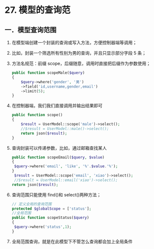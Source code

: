 # 27. 模型的查询范

## 一．模型查询范围 

1. 在模型端创建一个封装的查询或写入方法，方便控制器端等调用； 

2. 比如，封装一个筛选所有性别为男的查询，并且只显示部分字段 5 条；

3. 方法名规范：前缀 scope，后缀随意，调用时直接把后缀作为参数使用；

   ```php
   public function scopeMale($query)
   {
       $query->where('gender', '男')
       ->field('id,username,gender,email')
       ->limit(5);
   }
   ```

4. 在控制器端，我们我们直接调用并输出结果即可

   ```php
   public function scope()
   {
       $result = UserModel::scope('male')->select();
       //$result = UserModel::male()->select();
       return json($result);
   }
   ```

5. 查询封装可以传递参数，比如，通过邮箱查找某人

   ```php
   public function scopeEmail($query, $value)
   {
   	$query->where('email', 'like', '%'.$value.'%');
   }
   	$result = UserModel::scope('email', 'xiao')->select();
   	//$result = UserModel::email('xiao')->select();
   return json($result);
   ```

7. 查询范围只能使用 find()和 select()两种方法；

   ```php
   // 定义全局的查询范围
   protected $globalScope = ['status'];
   //全局范围
   public function scopeStatus($query)
   {
   	$query->where('status',1);
   }
   ```

8. 全局范围查询，就是在此模型下不管怎么查询都会加上全局条件











































